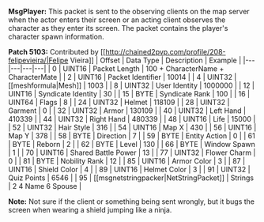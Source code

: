 **MsgPlayer:** This packet is sent to the observing clients on the map server when the actor enters their screen or an acting client observes the character as they enter its screen. The packet contains the player's character spawn information.

**Patch 5103:** Contributed by [[http://chained2pvp.com/profile/208-felipevieira/|Felipe Vieira]]
| Offset | Data Type | Description | Example |
|---|---|---|---|
| 0 | UINT16 | Packet Length | 100 + CharacterName + CharacterMate |
| 2 | UINT16 | Packet Identifier | 10014 |
| 4 | UINT32 | [[meshformula|Mesh]] | 1003 |
| 8 | UINT32 | User Identity | 1000000 |
| 12 | UINT16 | Syndicate Identity | 30 |
| 15 | BYTE | Syndicate Rank | 100 |
| 16 | UINT64 | Flags | 8 |
| 24 | UINT32 | Helmet | 118109 |
| 28 | UINT32 | Garment | 0 |
| 32 | UINT32 | Armor | 130109 |
| 40 | UINT32 | Left Hand | 410339 |
| 44 | UINT32 | Right Hand | 480339 |
| 48 | UINT16 | Life | 15000 |
| 52 | UINT32 | Hair Style | 316 |
| 54 | UINT16 | Map X | 430 |
| 56 | UINT16 | Map Y | 378 |
| 58 | BYTE | Direction | 7 |
| 59 | BYTE | Entity Action | 0 |
| 61 | BYTE | Reborn | 2 |
| 62 | BYTE | Level | 130 |
| 66 | BYTE | Window Spawn | 1 |
| 70 | UINT16 | Shared Battle Power | 13 |
| 77 | UINT32 | Flower Charm | 0 |
| 81 | BYTE | Nobility Rank | 12 |
| 85 | UINT16 | Armor Color | 3 |
| 87 | UINT16 | Shield Color | 4 |
| 89 | UINT16 | Helmet Color | 3 |
| 91 | UINT32 | Quiz Points | 6546 |
| 95 | [[msgnetstringpacker|NetStringPacket]] | Strings | 2 4 Name 6 Spouse |

**Note:** Not sure if the client or something being sent wrongly, but it bugs the screen when wearing a shield jumping like a ninja.
